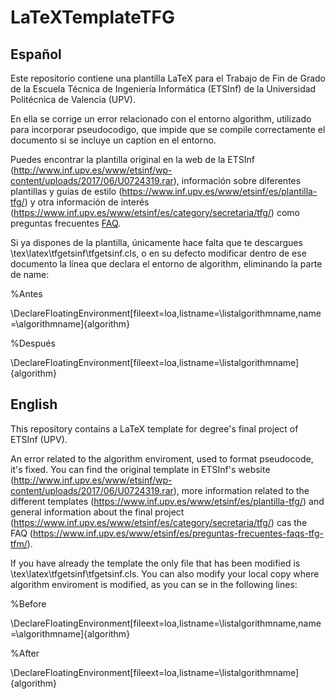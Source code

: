 # LaTeXTemplateTFG
## Español

Este repositorio contiene una plantilla LaTeX para el Trabajo de Fin de Grado de la Escuela Técnica de Ingeniería Informática (ETSInf) de la Universidad Politécnica de Valencia (UPV).

En ella se corrige un error relacionado con el entorno algorithm, utilizado para incorporar pseudocodigo, que impide que se compile correctamente el documento si se incluye un caption en el entorno.

Puedes encontrar la plantilla original en la web de la ETSInf (http://www.inf.upv.es/www/etsinf/wp-content/uploads/2017/06/U0724319.rar), información sobre diferentes plantillas y guías de estilo (https://www.inf.upv.es/www/etsinf/es/plantilla-tfg/) y otra información de interés (https://www.inf.upv.es/www/etsinf/es/category/secretaria/tfg/) como preguntas frecuentes [FAQ](https://www.inf.upv.es/www/etsinf/es/preguntas-frecuentes-faqs-tfg-tfm/).

Si ya dispones de la plantilla, únicamente hace falta que te descargues \tex\latex\tfgetsinf\tfgetsinf.cls, o en su defecto modificar dentro de ese documento la línea que declara el entorno de algorithm, eliminando la parte de name:

%Antes

\DeclareFloatingEnvironment[fileext=loa,listname=\listalgorithmname,name=\algorithmname]{algorithm}

%Después

\DeclareFloatingEnvironment[fileext=loa,listname=\listalgorithmname]{algorithm}

## English

This repository contains a LaTeX template for degree's final project of ETSInf (UPV).

An error related to the algorithm enviroment, used to format pseudocode, it's fixed. You can find the original template in ETSInf's website (http://www.inf.upv.es/www/etsinf/wp-content/uploads/2017/06/U0724319.rar), more information related to the different templates  (https://www.inf.upv.es/www/etsinf/es/plantilla-tfg/) and general information about the final project (https://www.inf.upv.es/www/etsinf/es/category/secretaria/tfg/) cas the FAQ (https://www.inf.upv.es/www/etsinf/es/preguntas-frecuentes-faqs-tfg-tfm/).

If you have already the template the only file that has been modified is \tex\latex\tfgetsinf\tfgetsinf.cls. You can also modify your local copy where algorithm enviroment is modified, as you can se in the following lines:

%Before

\DeclareFloatingEnvironment[fileext=loa,listname=\listalgorithmname,name=\algorithmname]{algorithm}

%After

\DeclareFloatingEnvironment[fileext=loa,listname=\listalgorithmname]{algorithm}
